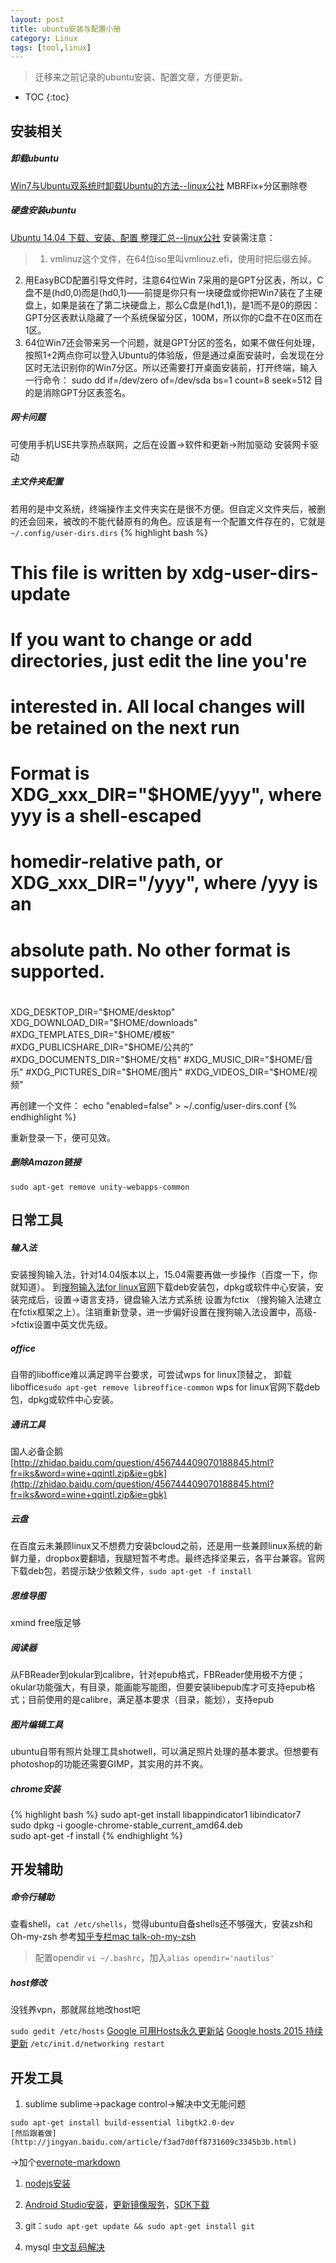 ```yaml
---
layout: post
title: ubuntu安装与配置小册
category: Linux
tags: [tool,linux]
---
```


> 迁移来之前记录的ubuntu安装、配置文章，方便更新。

* TOC
{:toc}

安装相关
---

#####  卸载ubuntu
[Win7与Ubuntu双系统时卸载Ubuntu的方法--linux公社](http://www.linuxidc.com/Linux/2010-03/25129.htm)
MBRFix+分区删除卷

##### 硬盘安装ubuntu
[Ubuntu 14.04 下载、安装、配置 整理汇总--linux公社](http://www.linuxidc.com/Linux/2014-04/100370.htm)
安装需注意：

>  1. vmlinuz这个文件，在64位iso里叫vmlinuz.efi，使用时把后缀去掉。
2. 用EasyBCD配置引导文件时，注意64位Win 7采用的是GPT分区表，所以，C盘不是(hd0,0)而是(hd0,1)——前提是你只有一块硬盘或你把Win7装在了主硬盘上，如果是装在了第二块硬盘上，那么C盘是(hd1,1)，是1而不是0的原因：GPT分区表默认隐藏了一个系统保留分区，100M，所以你的C盘不在0区而在1区。
3. 64位Win7还会带来另一个问题，就是GPT分区的签名，如果不做任何处理，按照1+2两点你可以登入Ubuntu的体验版，但是通过桌面安装时，会发现在分区时无法识别你的Win7分区。所以还需要打开桌面安装前，打开终端，输入一行命令：
sudo dd if=/dev/zero of=/dev/sda bs=1 count=8 seek=512
目的是消除GPT分区表签名。

##### 网卡问题
可使用手机USE共享热点联网，之后在设置->软件和更新->附加驱动
安装网卡驱动

#####  主文件夹配置
若用的是中文系统，终端操作主文件夹实在是很不方便。但自定义文件夹后，被删的还会回来，被改的不能代替原有的角色。应该是有一个配置文件存在的，它就是```~/.config/user-dirs.dirs```
{% highlight bash %}

# This file is written by xdg-user-dirs-update
# If you want to change or add directories, just edit the line you're
# interested in. All local changes will be retained on the next run
# Format is XDG_xxx_DIR="$HOME/yyy", where yyy is a shell-escaped
# homedir-relative path, or XDG_xxx_DIR="/yyy", where /yyy is an
# absolute path. No other format is supported.
#
XDG_DESKTOP_DIR="$HOME/desktop"
XDG_DOWNLOAD_DIR="$HOME/downloads"
#XDG_TEMPLATES_DIR="$HOME/模板"
#XDG_PUBLICSHARE_DIR="$HOME/公共的"
#XDG_DOCUMENTS_DIR="$HOME/文档"
#XDG_MUSIC_DIR="$HOME/音乐"
#XDG_PICTURES_DIR="$HOME/图片"
#XDG_VIDEOS_DIR="$HOME/视频"

再创建一个文件：
echo "enabled=false" > ~/.config/user-dirs.conf
{% endhighlight %}

重新登录一下，便可见效。

##### 删除Amazon链接
```sudo apt-get remove unity-webapps-common ```


日常工具
---

##### 输入法
安装搜狗输入法，针对14.04版本以上，15.04需要再做一步操作（百度一下，你就知道）。
到[搜狗输入法for linux官网](http://pinyin.sogou.com/linux/)下载deb安装包，dpkg或软件中心安装，安装完成后，设置->语言支持，键盘输入法方式系统  设置为fctix （搜狗输入法建立在fctix框架之上）。注销重新登录，进一步偏好设置在搜狗输入法设置中，高级->fctix设置中英文优先级。

##### office
自带的liboffice难以满足跨平台要求，可尝试wps for linux顶替之，
卸载liboffice```sudo apt-get remove libreoffice-common```
wps for linux官网下载deb包，dpkg或软件中心安装。

##### 通讯工具
国人必备企鹅
[http://zhidao.baidu.com/question/456744409070188845.html?fr=iks&word=wine+qqintl.zip&ie=gbk](http://zhidao.baidu.com/question/456744409070188845.html?fr=iks&word=wine+qqintl.zip&ie=gbk)

##### 云盘
在百度云未兼顾linux又不想费力安装bcloud之前，还是用一些兼顾linux系统的新鲜力量，dropbox要翻墙，我腿短暂不考虑。最终选择坚果云，各平台兼容。官网下载deb包，若提示缺少依赖文件，```sudo apt-get -f install```

##### 思维导图
xmind free版足够

##### 阅读器
从FBReader到okular到calibre，针对epub格式，FBReader使用极不方便；okular功能强大，有目录，能画能写能图，但要安装libepub库才可支持epub格式；目前使用的是calibre，满足基本要求（目录，能划），支持epub

##### 图片编辑工具
ubuntu自带有照片处理工具shotwell，可以满足照片处理的基本要求。但想要有photoshop的功能还需要GIMP，其实用的并不爽。

##### chrome安装
{% highlight bash %}
sudo apt-get install libappindicator1 libindicator7  
sudo dpkg -i google-chrome-stable_current_amd64.deb   
sudo apt-get -f install 
{% endhighlight %}

开发辅助
---

##### 命令行辅助
查看shell，```cat /etc/shells```，觉得ubuntu自备shells还不够强大，安装zsh和Oh-my-zsh
参考[知乎专栏mac talk-oh-my-zsh](http://zhuanlan.zhihu.com/mactalk/19556676)
> 配置opendir ```vi ~/.bashrc```，加入```alias opendir='nautilus'```

##### host修改

没钱养vpn，那就屌丝地改host吧

```sudo gedit /etc/hosts```
[Google 可用Hosts永久更新站](http://igge.gq/)
[Google hosts 2015 持续更新](http://www.awolau.com/hosts/google-hosts.html)
```/etc/init.d/networking restart```

开发工具
---

1. sublime
 sublime->package control->解决中文无能问题
```
sudo apt-get install build-essential libgtk2.0-dev
[然后跟着做](http://jingyan.baidu.com/article/f3ad7d0ff8731609c3345b3b.html)
```
->加个[evernote-markdown](https://packagecontrol.io/packages/Evernote)
1. [nodejs安装](/node/node-js-env-build.html)
1. [Android Studio安装](http://www.ray-world.com/?p=618)，[更新镜像服务](http://tools.android-studio.org/)，[SDK下载](http://tools.android-studio.org/index.php/sdk)
1. git：```sudo apt-get update && sudo apt-get install git```

1. mysql [中文乱码解决](http://blog.csdn.net/zht666/article/details/8783396)
